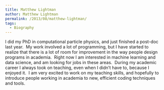 ```yaml
---
title: Matthew Lightman
author: Matthew Lightman
permalink: /2013/08/matthew-lightman/
tags:
  - Biography
---
```

I did my PhD in computational particle physics, and just finished a post-doc last year.  My work involved a lot of programming, but I have started to realize that there is a lot of room for improvement in the way people design programs in academia.  Right now I am interested in machine learning and data science, and am looking for jobs in these areas.  During my academic career I always took on teaching, even when I didn&#8217;t have to, because I enjoyed it.  I am very excited to work on my teaching skills, and hopefully to introduce people working in academia to new, efficient coding techniques and tools.
